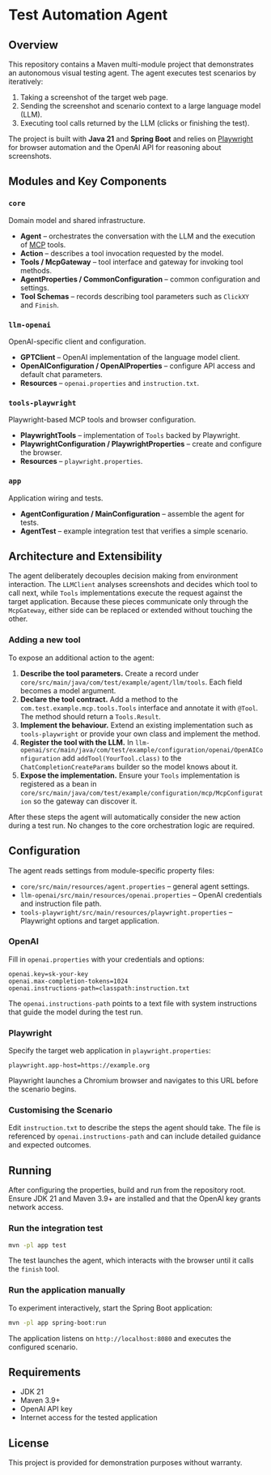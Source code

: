 # Test Automation Agent

## Overview

This repository contains a Maven multi-module project that demonstrates an autonomous
visual testing agent. The agent executes test scenarios by iteratively:

1. Taking a screenshot of the target web page.
2. Sending the screenshot and scenario context to a large language model (LLM).
3. Executing tool calls returned by the LLM (clicks or finishing the test).

The project is built with **Java 21** and **Spring Boot** and relies on
[Playwright](https://playwright.dev/) for browser automation and the
OpenAI API for reasoning about screenshots.

## Modules and Key Components

### `core`

Domain model and shared infrastructure.

- **Agent** – orchestrates the conversation with the LLM and the execution of
  [MCP](https://github.com/modelcontextprotocol) tools.
- **Action** – describes a tool invocation requested by the model.
- **Tools / McpGateway** – tool interface and gateway for invoking tool methods.
- **AgentProperties / CommonConfiguration** – common configuration and settings.
- **Tool Schemas** – records describing tool parameters such as `ClickXY` and
  `Finish`.

### `llm-openai`

OpenAI-specific client and configuration.

- **GPTClient** – OpenAI implementation of the language model client.
- **OpenAIConfiguration / OpenAIProperties** – configure API access and default
  chat parameters.
- **Resources** – `openai.properties` and `instruction.txt`.

### `tools-playwright`

Playwright-based MCP tools and browser configuration.

- **PlaywrightTools** – implementation of `Tools` backed by Playwright.
- **PlaywrightConfiguration / PlaywrightProperties** – create and configure the
  browser.
- **Resources** – `playwright.properties`.

### `app`

Application wiring and tests.

- **AgentConfiguration / MainConfiguration** – assemble the agent for tests.
- **AgentTest** – example integration test that verifies a simple scenario.

## Architecture and Extensibility

The agent deliberately decouples decision making from environment interaction.
The `LLMClient` analyses screenshots and decides which tool to call next, while
`Tools` implementations execute the request against the target application.
Because these pieces communicate only through the `McpGateway`, either side can
be replaced or extended without touching the other.

### Adding a new tool

To expose an additional action to the agent:

1. **Describe the tool parameters.** Create a record under
   `core/src/main/java/com/test/example/agent/llm/tools`. Each field becomes a
   model argument.
2. **Declare the tool contract.** Add a method to the
   `com.test.example.mcp.tools.Tools` interface and annotate it with `@Tool`.
   The method should return a `Tools.Result`.
3. **Implement the behaviour.** Extend an existing implementation such as
    `tools-playwright` or provide your own class and implement the method.
4. **Register the tool with the LLM.** In
    `llm-openai/src/main/java/com/test/example/configuration/openai/OpenAIConfiguration`
   add `addTool(YourTool.class)` to the `ChatCompletionCreateParams` builder so
   the model knows about it.
5. **Expose the implementation.** Ensure your `Tools` implementation is
   registered as a bean in
   `core/src/main/java/com/test/example/configuration/mcp/McpConfiguration` so
   the gateway can discover it.

After these steps the agent will automatically consider the new action during a
test run. No changes to the core orchestration logic are required.

## Configuration

The agent reads settings from module-specific property files:

- `core/src/main/resources/agent.properties` – general agent settings.
- `llm-openai/src/main/resources/openai.properties` – OpenAI credentials and
  instruction file path.
- `tools-playwright/src/main/resources/playwright.properties` – Playwright
  options and target application.

### OpenAI

Fill in `openai.properties` with your credentials and options:

```properties
openai.key=sk-your-key
openai.max-completion-tokens=1024
openai.instructions-path=classpath:instruction.txt
```

The `openai.instructions-path` points to a text file with system instructions
that guide the model during the test run.

### Playwright

Specify the target web application in `playwright.properties`:

```properties
playwright.app-host=https://example.org
```

Playwright launches a Chromium browser and navigates to this URL before the
scenario begins.

### Customising the Scenario

Edit `instruction.txt` to describe the steps the agent should take. The file is
referenced by `openai.instructions-path` and can include detailed guidance and
expected outcomes.

## Running

After configuring the properties, build and run from the repository root.
Ensure JDK 21 and Maven 3.9+ are installed and that the OpenAI key grants
network access.

### Run the integration test

```bash
mvn -pl app test
```

The test launches the agent, which interacts with the browser until it calls the
`finish` tool.

### Run the application manually

To experiment interactively, start the Spring Boot application:

```bash
mvn -pl app spring-boot:run
```

The application listens on `http://localhost:8080` and executes the configured
scenario.

## Requirements

- JDK 21
- Maven 3.9+
- OpenAI API key
- Internet access for the tested application

## License

This project is provided for demonstration purposes without warranty.
